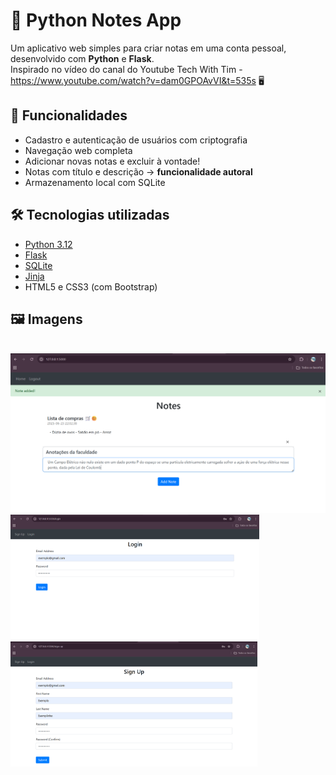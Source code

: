 # 📝 Python Notes App

Um aplicativo web simples para criar notas em uma conta pessoal, desenvolvido com **Python** e **Flask**.
<br>Inspirado no vídeo do canal do Youtube Tech With Tim - https://www.youtube.com/watch?v=dam0GPOAvVI&t=535s 🖥️

## 🚀 Funcionalidades

- Cadastro e autenticação de usuários com criptografia
- Navegação web completa
- Adicionar novas notas e excluir à vontade!
- Notas com título e descrição -> **funcionalidade autoral**
- Armazenamento local com SQLite

## 🛠 Tecnologias utilizadas

- [Python 3.12](https://www.python.org/)
- [Flask](https://flask.palletsprojects.com/)
- [SQLite](https://www.sqlite.org/)
- [Jinja](https://jinja.palletsprojects.com/en/stable/)
- HTML5 e CSS3 (com Bootstrap)

## 🖼️ Imagens

<br>

<img alt="Página de notas" max-width="auto" src="assets/notes.png"/>
<img alt="Página de login" height="200" src="assets/login.png"/>
<img alt="Página de cadastro" height="200" src="assets/signup.png"/>

